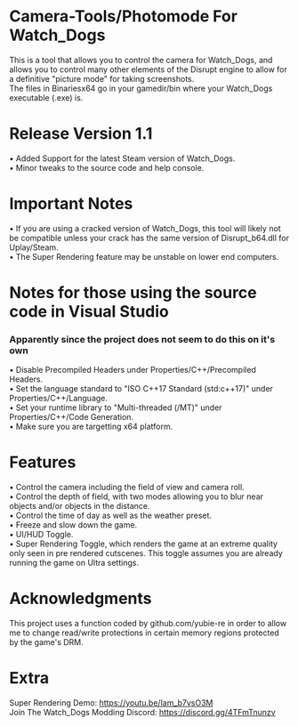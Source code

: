 # Camera-Tools/Photomode For Watch_Dogs
This is a tool that allows you to control the camera for Watch_Dogs, and allows you to control many other elements of the Disrupt engine to allow for a definitive "picture mode" for taking screenshots. <br /> 
The files in Binariesx64 go in your gamedir/bin where your Watch_Dogs executable (.exe) is. 
# Release Version 1.1
• Added Support for the latest Steam version of Watch_Dogs. <br /> 
• Minor tweaks to the source code and help console.
# Important Notes
• If you are using a cracked version of Watch_Dogs, this tool will likely not be compatible unless your crack has the same version of Disrupt_b64.dll for Uplay/Steam.  <br /> 
• The Super Rendering feature may be unstable on lower end computers.
# Notes for those using the source code in Visual Studio
### Apparently since the project does not seem to do this on it's own <br /> 
• Disable Precompiled Headers under Properties/C++/Precompiled Headers.  <br /> 
• Set the language standard to "ISO C++17 Standard (std:c++17)" under Properties/C++/Language.  <br /> 
• Set your runtime library to "Multi-threaded (/MT)" under Properties/C++/Code Generation.  <br />
• Make sure you are targetting x64 platform.
# Features
• Control the camera including the field of view and camera roll. <br /> 
• Control the depth of field, with two modes allowing you to blur near objects and/or objects in the distance. <br /> 
• Control the time of day as well as the weather preset. <br /> 
• Freeze and slow down the game. <br /> 
• UI/HUD Toggle.  <br /> 
• Super Rendering Toggle, which renders the game at an extreme quality only seen in pre rendered cutscenes. This toggle assumes you are already running the game on Ultra settings.
# Acknowledgments
This project uses a function coded by github.com/yubie-re in order to allow me to change read/write protections in certain memory regions protected by the game's DRM. 
# Extra
Super Rendering Demo: https://youtu.be/lam_b7vsO3M  <br />
Join The Watch_Dogs Modding Discord: https://discord.gg/4TFmTnunzv
